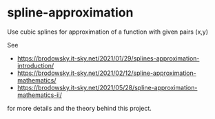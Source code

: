 # spline-approximation
Use cubic splines for approximation of a function with given pairs (x,y)

See
* https://brodowsky.it-sky.net/2021/01/29/splines-approximation-introduction/
* https://brodowsky.it-sky.net/2021/02/12/spline-approximation-mathematics/
* https://brodowsky.it-sky.net/2021/05/28/spline-approximation-mathematics-ii/

for more details and the theory behind this project.
